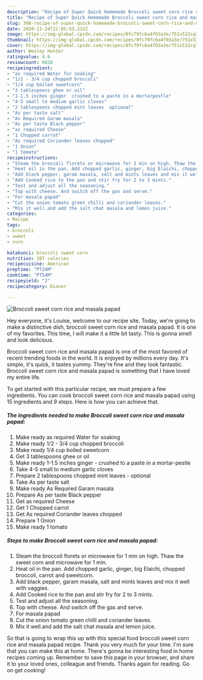 ```yaml
---
description: "Recipe of Super Quick Homemade Broccoli sweet corn rice and masala papad"
title: "Recipe of Super Quick Homemade Broccoli sweet corn rice and masala papad"
slug: 388-recipe-of-super-quick-homemade-broccoli-sweet-corn-rice-and-masala-papad
date: 2020-11-24T22:05:53.231Z
image: https://img-global.cpcdn.com/recipes/0fc79fc6a4f03a3e/751x532cq70/broccoli-sweet-corn-rice-and-masala-papad-recipe-main-photo.jpg
thumbnail: https://img-global.cpcdn.com/recipes/0fc79fc6a4f03a3e/751x532cq70/broccoli-sweet-corn-rice-and-masala-papad-recipe-main-photo.jpg
cover: https://img-global.cpcdn.com/recipes/0fc79fc6a4f03a3e/751x532cq70/broccoli-sweet-corn-rice-and-masala-papad-recipe-main-photo.jpg
author: Wesley Hunter
ratingvalue: 4.6
reviewcount: 8828
recipeingredient:
- "as required Water for soaking"
- "1/2 - 3/4 cup chopped broccoli"
- "1/4 cup boiled sweetcorn"
- "3 tablespoons ghee or oil"
- "1-1.5 inches ginger  crushed to a paste in a mortarpestle"
- "4-5 small to medium garlic cloves"
- "2 tablespoons chopped mint leaves  optional"
- "As per taste salt"
- "As Required Garam masala"
- "As per taste Black pepper"
- "as required Cheese"
- "1 Chopped carrot"
- "As required Coriander leaves chopped"
- "1 Onion"
- "1 tomato"
recipeinstructions:
- "Steam the broccoli florets or microwave for 1 min on high. Thaw the sweet corn and microwave for 1 min."
- "Heat oil in the pan. Add chopped garlic, ginger, big Elaichi, chopped broccoli, carrot and sweetcorn."
- "Add black pepper, garam masala, salt and mints leaves and mix it well with vaggies."
- "Add Cooked rice to the pan and stir fry for 2 to 3 mints."
- "Test and adjust all the seasoning."
- "Top with cheese. And switch off the gas and serve."
- "For masala papad"
- "Cut the onion tomato green chilli and coriander leaves."
- "Mix it well.and add the salt chat masala and lemon juice."
categories:
- Recipe
tags:
- broccoli
- sweet
- corn

katakunci: broccoli sweet corn 
nutrition: 207 calories
recipecuisine: American
preptime: "PT24M"
cooktime: "PT54M"
recipeyield: "2"
recipecategory: Dinner

---
```



![Broccoli sweet corn rice and masala papad](https://img-global.cpcdn.com/recipes/0fc79fc6a4f03a3e/751x532cq70/broccoli-sweet-corn-rice-and-masala-papad-recipe-main-photo.jpg)

Hey everyone, it's Louise, welcome to our recipe site. Today, we're going to make a distinctive dish, broccoli sweet corn rice and masala papad. It is one of my favorites. This time, I will make it a little bit tasty. This is gonna smell and look delicious.

Broccoli sweet corn rice and masala papad is one of the most favored of recent trending foods in the world. It is enjoyed by millions every day. It's simple, it's quick, it tastes yummy. They're fine and they look fantastic. Broccoli sweet corn rice and masala papad is something that I have loved my entire life.




To get started with this particular recipe, we must prepare a few ingredients. You can cook broccoli sweet corn rice and masala papad using 15 ingredients and 9 steps. Here is how you can achieve that.

<!--inarticleads1-->

##### The ingredients needed to make Broccoli sweet corn rice and masala papad:

1. Make ready as required Water for soaking
1. Make ready 1/2 - 3/4 cup chopped broccoli
1. Make ready 1/4 cup boiled sweetcorn
1. Get 3 tablespoons ghee or oil
1. Make ready 1-1.5 inches ginger - crushed to a paste in a mortar-pestle
1. Take 4-5 small to medium garlic cloves
1. Prepare 2 tablespoons chopped mint leaves - optional
1. Take As per taste salt
1. Make ready As Required Garam masala
1. Prepare As per taste Black pepper
1. Get as required Cheese
1. Get 1 Chopped carrot
1. Get As required Coriander leaves chopped
1. Prepare 1 Onion
1. Make ready 1 tomato




<!--inarticleads2-->

##### Steps to make Broccoli sweet corn rice and masala papad:

1. Steam the broccoli florets or microwave for 1 min on high. Thaw the sweet corn and microwave for 1 min.
1. Heat oil in the pan. Add chopped garlic, ginger, big Elaichi, chopped broccoli, carrot and sweetcorn.
1. Add black pepper, garam masala, salt and mints leaves and mix it well with vaggies.
1. Add Cooked rice to the pan and stir fry for 2 to 3 mints.
1. Test and adjust all the seasoning.
1. Top with cheese. And switch off the gas and serve.
1. For masala papad
1. Cut the onion tomato green chilli and coriander leaves.
1. Mix it well.and add the salt chat masala and lemon juice.




So that is going to wrap this up with this special food broccoli sweet corn rice and masala papad recipe. Thank you very much for your time. I'm sure that you can make this at home. There's gonna be interesting food in home recipes coming up. Remember to save this page in your browser, and share it to your loved ones, colleague and friends. Thanks again for reading. Go on get cooking!
